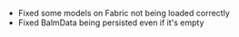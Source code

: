 - Fixed some models on Fabric not being loaded correctly
- Fixed BalmData being persisted even if it's empty